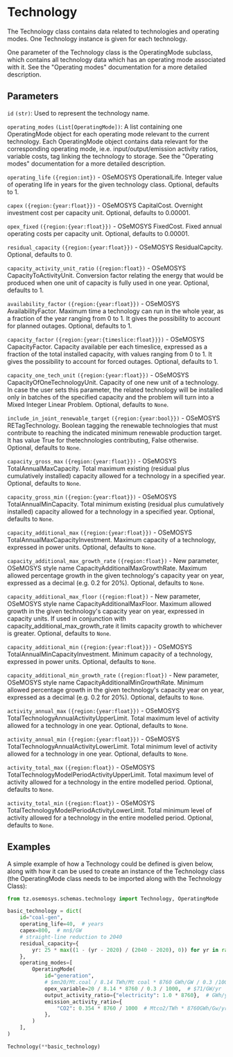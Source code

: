 # Technology

The Technology class contains data related to technologies and operating modes.
One Technology instance is given for each technology.

One parameter of the Technology class is the OperatingMode subclass, which contains all
technology data which has an operating mode associated with it. See the "Operating modes"
documentation for a more detailed description.

## Parameters

`id` `(str)`: Used to represent the technology name.

`operating_modes` `(List[OperatingMode])`: A list containing one OperatingMode object for each
operating mode relevant to the current technology. Each OperatingMode object contains data
relevant for the corresponding operating mode, ie.e. input/output/emission activity ratios,
variable costs, tag linking the technology to storage. See the "Operating modes" documentation for
a more detailed description.

`operating_life` `({region:int})` - OSeMOSYS OperationalLife. Integer value of operating life
in years for the given technology class. Optional, defaults to 1.

`capex` `({region:{year:float}})` - OSeMOSYS CapitalCost. Overnight investment cost per
capacity unit. Optional, defaults to 0.00001.

`opex_fixed` `({region:{year:float}})` - OSeMOSYS FixedCost. Fixed annual operating costs per
capacity unit. Optional, defaults to 0.00001.

`residual_capacity` `({region:{year:float}})` - OSeMOSYS ResidualCapcity.
Optional, defaults to 0.

`capacity_activity_unit_ratio` `({region:float})` - OSeMOSYS CapacityToActivityUnit.
Conversion factor relating the energy that would be produced when one unit of capacity is
fully used in one year. Optional, defaults to 1.

`availability_factor` `({region:{year:float}})` - OSeMOSYS AvailabilityFactor.
Maximum time a technology can run in the whole year, as a fraction of the year ranging from 0
to 1. It gives the possibility to account for planned outages.
Optional, defaults to 1.

`capacity_factor` `({region:{year:{timeslice:float}}})` - OSeMOSYS CapacityFactor.
Capacity available per each timeslice, expressed as a fraction of the total installed capacity,
with values ranging from 0 to 1. It gives the possibility to account for forced outages.
Optional, defaults to 1.

`capacity_one_tech_unit` `({region:{year:float}})` - OSeMOSYS CapacityOfOneTechnologyUnit.
Capacity of one new unit of a technology. In case the user sets this parameter, the related
technology will be installed only in batches of the specified capacity and the problem will
turn into a Mixed Integer Linear Problem. Optional, defaults to `None`.

`include_in_joint_renewable_target` `({region:{year:bool}})` - OSeMOSYS RETagTechnology.
Boolean tagging the renewable technologies that must contribute to reaching the indicated
minimum renewable production target. It has value True for thetechnologies contributing,
False otherwise. Optional, defaults to `None`.

`capacity_gross_max` `({region:{year:float}})` - OSeMOSYS TotalAnnualMaxCapacity.
Total maximum existing (residual plus cumulatively installed) capacity allowed for a technology
in a specified year. Optional, defaults to `None`.

`capacity_gross_min` `({region:{year:float}})` - OSeMOSYS TotalAnnualMinCapacity.
Total minimum existing (residual plus cumulatively installed) capacity allowed for a technology
in a specified year. Optional, defaults to `None`.

`capacity_additional_max` `({region:{year:float}})` - OSeMOSYS TotalAnnualMaxCapacityInvestment.
Maximum capacity of a technology, expressed in power units. Optional, defaults to `None`.

`capacity_additional_max_growth_rate` `({region:float})` - New parameter, OSeMOSYS style name CapacityAdditionalMaxGrowthRate. Maximum allowed percentage growth in the given technology's capacity year on year, expressed as a decimal (e.g. 0.2 for 20%). Optional, defaults to `None`.

`capacity_additional_max_floor` `({region:float})` - New parameter, OSeMOSYS style name CapacityAdditionalMaxFloor. Maximum allowed growth in the given technology's capacity year on year, expressed in capacity units. If used in conjunction with capacity_additional_max_growth_rate it limits capacity growth to whichever is greater. Optional, defaults to `None`.

`capacity_additional_min` `({region:{year:float}})` - OSeMOSYS TotalAnnualMinCapacityInvestment.
Minimum capacity of a technology, expressed in power units. Optional, defaults to `None`.

`capacity_additional_min_growth_rate` `({region:float})` - New parameter, OSeMOSYS style name CapacityAdditionalMinGrowthRate. Minimum allowed percentage growth in the given technology's capacity year on year, expressed as a decimal (e.g. 0.2 for 20%). Optional, defaults to `None`.

`activity_annual_max` `({region:{year:float}})` - OSeMOSYS
TotalTechnologyAnnualActivityUpperLimit.
Total maximum level of activity allowed for a technology in one year.
Optional, defaults to `None`.

`activity_annual_min` `({region:{year:float}})` - OSeMOSYS
TotalTechnologyAnnualActivityLowerLimit.
Total minimum level of activity allowed for a technology in one year.
Optional, defaults to `None`.

`activity_total_max` `({region:float})` - OSeMOSYS TotalTechnologyModelPeriodActivityUpperLimit.
Total maximum level of activity allowed for a technology in the entire modelled period.
Optional, defaults to `None`.

`activity_total_min` `({region:float})` - OSeMOSYS TotalTechnologyModelPeriodActivityLowerLimit.
Total minimum level of activity allowed for a technology in the entire modelled period.
Optional, defaults to `None`.


## Examples

A simple example of how a Technology could be defined is given below, along with how it can be
used to create an instance of the Technology class (the OperatingMode class needs to be
imported along with the Technology Class):

```python
from tz.osemosys.schemas.technology import Technology, OperatingMode

basic_technology = dict(
    id="coal-gen",
    operating_life=40,  # years
    capex=800,  # mn$/GW
    # straight-line reduction to 2040
    residual_capacity={
        yr: 25 * max((1 - (yr - 2020) / (2040 - 2020), 0)) for yr in range(2020, 2051)
    },
    operating_modes=[
        OperatingMode(
            id="generation",
            # $mn20/Mt.coal / 8.14 TWh/Mt coal * 8760 GWh/GW / 0.3 /1000 GWh/TWh (therm eff)
            opex_variable=20 / 8.14 * 8760 / 0.3 / 1000,  # $71/GW/yr
            output_activity_ratio={"electricity": 1.0 * 8760},  # GWh/yr/GW
            emission_activity_ratio={
                "CO2": 0.354 * 8760 / 1000  # Mtco2/TWh * 8760GWh/Gw/yr /1000 GWh/TWh
            },
        )
    ],
)

Technology(**basic_technology)
```
